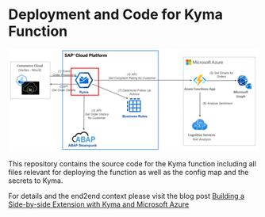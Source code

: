 # Deployment and Code for Kyma Function

![Overview](./pics/Overview_Kyma_WhiteBG.png)

This repository contains the source code for the Kyma function including all files relevant for deploying the function as well as the config map and the secrets to Kyma.

For details and the end2end context please visit the blog post [Building a Side-by-side Extension with Kyma and Microsoft Azure](https://blogs.sap.com/2021/01/12/building-a-side-by-side-extension-with-kyma-and-microsoft-azure/)